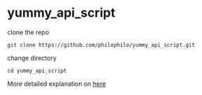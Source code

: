 # yummy_api_script


clone the repo

`git clone https://github.com/philophilo/yummy_api_script.git`

change directory

`cd yummy_api_script`

More detailed explanation on [here](https://medium.com/@phil.kwesiga/automate-deploying-python-flask-api-and-react-redux-frontend-to-aws-ec2-instances-ea17ea4a64a5)
